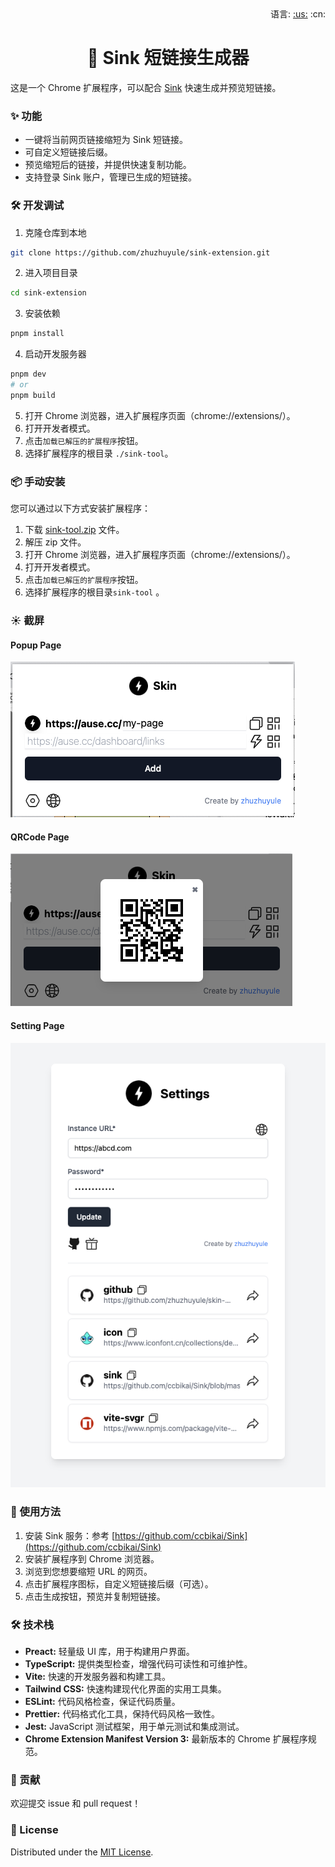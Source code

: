 <div align="right">语言: <a title="英语" href="../../README.md">:us:</a>
:cn:</div>

<h1 align="center">🔗 Sink 短链接生成器</h1>

这是一个 Chrome 扩展程序，可以配合 [Sink](https://github.com/ccbikai/Sink) 快速生成并预览短链接。

### ✨ 功能

* 一键将当前网页链接缩短为 Sink 短链接。
* 可自定义短链接后缀。
* 预览缩短后的链接，并提供快速复制功能。
* 支持登录 Sink 账户，管理已生成的短链接。


### 🛠 开发调试
1. 克隆仓库到本地
```bash
git clone https://github.com/zhuzhuyule/sink-extension.git
```
2. 进入项目目录
```bash
cd sink-extension
```
3. 安装依赖
```bash
pnpm install
```
4. 启动开发服务器
```bash
pnpm dev
# or
pnpm build
```
5. 打开 Chrome 浏览器，进入扩展程序页面（chrome://extensions/）。
6. 打开开发者模式。
7. 点击`加载已解压的扩展程序`按钮。
8. 选择扩展程序的根目录 `./sink-tool`。

### 📦 手动安装

您可以通过以下方式安装扩展程序：

1. 下载 [sink-tool.zip](https://github.com/zhuzhuyule/sink-extension/releases/) 文件。
2. 解压 zip 文件。
3. 打开 Chrome 浏览器，进入扩展程序页面（chrome://extensions/）。
4. 打开开发者模式。
5. 点击`加载已解压的扩展程序`按钮。
6. 选择扩展程序的根目录`sink-tool` 。

### ☀️ 截屏

#### Popup Page
![popupPage](./doc/popup.png)

#### QRCode Page
![QRCodePage](./doc/QRCode.png)

#### Setting Page
![optionPage](./doc/option.png)

### 🚀 使用方法

1. 安装 Sink 服务：参考 [https://github.com/ccbikai/Sink](https://github.com/ccbikai/Sink)
2. 安装扩展程序到 Chrome 浏览器。
3. 浏览到您想要缩短 URL 的网页。
4. 点击扩展程序图标，自定义短链接后缀（可选）。
5. 点击生成按钮，预览并复制短链接。

### 🛠️ 技术栈

* **Preact:** 轻量级 UI 库，用于构建用户界面。
* **TypeScript:** 提供类型检查，增强代码可读性和可维护性。
* **Vite:** 快速的开发服务器和构建工具。
* **Tailwind CSS:** 快速构建现代化界面的实用工具集。
* **ESLint:** 代码风格检查，保证代码质量。
* **Prettier:** 代码格式化工具，保持代码风格一致性。
* **Jest:** JavaScript 测试框架，用于单元测试和集成测试。
* **Chrome Extension Manifest Version 3:**  最新版本的 Chrome 扩展程序规范。

### 🤝 贡献

欢迎提交 issue 和 pull request！

### 📄 License

Distributed under the [MIT License](https://github.com/zhuzhuyule/sink-extension/LICENSE).
